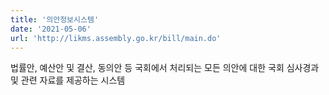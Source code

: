```yaml
---
title: '의안정보시스템'
date: '2021-05-06'
url: 'http://likms.assembly.go.kr/bill/main.do'
---
```


법률안, 예산안 및 결산, 동의안 등 국회에서 처리되는 모든 의안에 대한 국회 심사경과 및 관련 자료를 제공하는 시스템